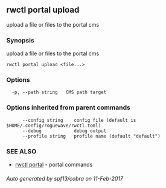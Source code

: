 ## rwctl portal upload

upload a file or files to the portal cms

### Synopsis


upload a file or files to the portal cms

```
rwctl portal upload <file...>
```

### Options

```
  -p, --path string   CMS path target
```

### Options inherited from parent commands

```
      --config string    config file (default is $HOME/.config/roguewave/rwctl.toml)
      --debug            debug output
      --profile string   profile name (default "default")
```

### SEE ALSO
* [rwctl portal](rwctl_portal.md)	 - portal commands

###### Auto generated by spf13/cobra on 11-Feb-2017
